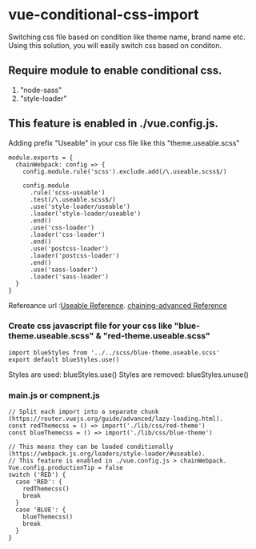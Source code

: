# vue-conditional-css-import
Switching css file based on condition like theme name, brand name etc. Using this solution, you will easily switch css based on conditon.

## Require module to enable conditional css.
1) "node-sass"
2) "style-loader"

## This feature is enabled in ./vue.config.js.
Adding prefix "Useable" in your css file like this "theme.useable.scss"
```
module.exports = {
  chainWebpack: config => {
    config.module.rule('scss').exclude.add(/\.useable.scss$/)

    config.module
      .rule('scss-useable')
      .test(/\.useable.scss$/)
      .use('style-loader/useable')
      .loader('style-loader/useable')
      .end()
      .use('css-loader')
      .loader('css-loader')
      .end()
      .use('postcss-loader')
      .loader('postcss-loader')
      .end()
      .use('sass-loader')
      .loader('sass-loader')
  }
}
```
Refereance url :[Useable Reference](https://webpack.js.org/loaders/style-loader/#useable).
[chaining-advanced Reference](https://cli.vuejs.org/guide/webpack.html#chaining-advanced)

### Create css javascript file for your css like "blue-theme.useable.scss" & "red-theme.useable.scss"
```
import blueStyles from '../../scss/blue-theme.useable.scss'
export default blueStyles.use()
```
Styles are used: blueStyles.use()
Styles are removed: blueStyles.unuse() 

### main.js or compnent.js 
```
// Split each import into a separate chunk (https://router.vuejs.org/guide/advanced/lazy-loading.html).
const redThemecss = () => import('./lib/css/red-theme')
const blueThemecss = () => import('./lib/css/blue-theme')

// This means they can be loaded conditionally (https://webpack.js.org/loaders/style-loader/#useable).
// This feature is enabled in ./vue.config.js > chainWebpack.
Vue.config.productionTip = false
switch ('RED') {
  case 'RED': {
    redThemecss()
    break
  }
  case 'BLUE': {
    blueThemecss()
    break
  }
}
```

